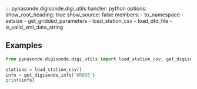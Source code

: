 ::: pynasonde.digisonde.digi_utils
    handler: python
    options:
        show_root_heading: true
        show_source: false
        members:
            - to_namespace
            - setsize
            - get_gridded_parameters
            - load_station_csv
            - load_dtd_file
            - is_valid_xml_data_string


## Examples

```py
from pynasonde.digisonde.digi_utils import load_station_csv, get_digisonde_info

stations = load_station_csv()
info = get_digisonde_info('KR835')
print(info)
```
